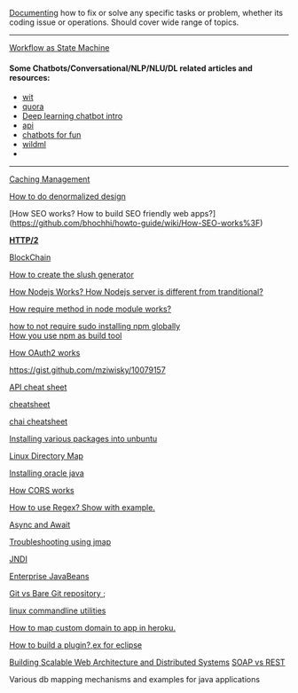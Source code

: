 [Documenting](https://github.com/bhochhi/howto-guide/wiki) how to fix or solve any specific tasks or problem, whether its coding issue or operations. Should cover wide range of topics.

---



[Workflow as State Machine]()

#### Some Chatbots/Conversational/NLP/NLU/DL related articles and resources:
* [wit](wit.ai)  
* [quora](https://www.quora.com/How-can-I-build-an-intelligent-chat-bot)  
* [Deep learning chatbot intro](http://www.wildml.com/2016/04/deep-learning-for-chatbots-part-1-introduction/)  
* [api](https://api.ai/)  
* [chatbots for fun](https://joeyrobert.org/2016/05/18/building-a-chat-bot-for-fun-and-profit/)  
* [wildml](http://www.wildml.com/)  
* []()

---

[Caching Management]()

[How to do denormalized design]()  

[How SEO works? How to build SEO friendly web apps?] (https://github.com/bhochhi/howto-guide/wiki/How-SEO-works%3F)

[**HTTP/2**](https://github.com/bhochhi/howto-guide/wiki/HTTP-2)

[BlockChain](http://blockgeeks.com/guides/what-is-blockchain-technology/)  

[How to create the slush generator]()

[How Nodejs Works? How Nodejs server is different from tranditional?]()

[How require method in node module works?](http://fredkschott.com/post/2014/06/require-and-the-module-system/)

[how to not require sudo installing npm globally](https://github.com/sindresorhus/guides/blob/master/npm-global-without-sudo.md)  
[How you use npm as build tool](http://blog.keithcirkel.co.uk/how-to-use-npm-as-a-build-tool/)

[How OAuth2 works](https://tools.ietf.org/html/rfc6749#page-4)

https://gist.github.com/mziwisky/10079157

[API cheat sheet](http://overapi.com/)

[cheatsheet](http://ricostacruz.com/cheatsheets/)

[chai cheatsheet](http://ricostacruz.com/cheatsheets/chai.html)

[Installing various packages into unbuntu](https://github.com/bhochhi/howto-guide/wiki/command-line-installation-of-various-packages-in-ubuntu)

[Linux Directory Map](https://github.com/bhochhi/howto-guide/wiki/Linux-Directory)

[Installing oracle java](http://askubuntu.com/questions/521145/how-to-install-oracle-java-on-ubuntu-14-04)

[How CORS works](http://www.html5rocks.com/en/tutorials/cors/)

[How to use Regex? Show with example.](https://github.com/bhochhi/howto-guide/wiki/regex)

[Async and Await](https://github.com/bhochhi/howto-guide/wiki/Async-and-Await)

[Troubleshooting using jmap](https://github.com/bhochhi/howto-guide/wiki/Troubleshooting-using-jmap)

[JNDI](https://github.com/bhochhi/howto-guide/wiki/JNDI)

[Enterprise JavaBeans](https://github.com/bhochhi/howto-guide/wiki/Enterprise-JavaBeans)

[Git vs Bare Git repository ](http://www.saintsjd.com/2011/01/what-is-a-bare-git-repository/);

[linux commandline utilities](https://github.com/bhochhi/howto-guide/wiki/linux-command-line-tools)

[How to map custom domain to app in heroku.](https://github.com/bhochhi/howto-guide/wiki/JNDI)

[How to build a plugin?,ex for eclipse]()

[Building Scalable Web Architecture and Distributed Systems](http://www.drdobbs.com/web-development/building-scalable-web-architecture-and-d/240142422)
[SOAP vs REST](http://spf13.com/post/soap-vs-rest)

Various db mapping mechanisms and examples for java applications

